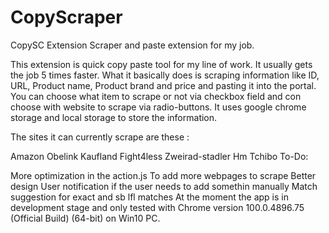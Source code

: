 # CopyScraper
 
CopySC Extension
Scraper and paste extension for my job.

This extension is quick copy paste tool for my line of work. It usually gets the job 5 times faster. What it basically does is scraping information like ID, URL, Product name, Product brand and price and pasting it into the portal. You can choose what item to scrape or not via checkbox field and con choose with website to scrape via radio-buttons. It uses google chrome storage and local storage to store the information.

The sites it can currently scrape are these :

Amazon
Obelink
Kaufland
Fight4less
Zweirad-stadler
Hm
Tchibo
To-Do:

More optimization in the action.js
To add more webpages to scrape
Better design
User notification if the user needs to add somethin manually
Match suggestion for exact and sb lfl matches
At the moment the app is in development stage and only tested with Chrome version 100.0.4896.75 (Official Build) (64-bit) on Win10 PC.
